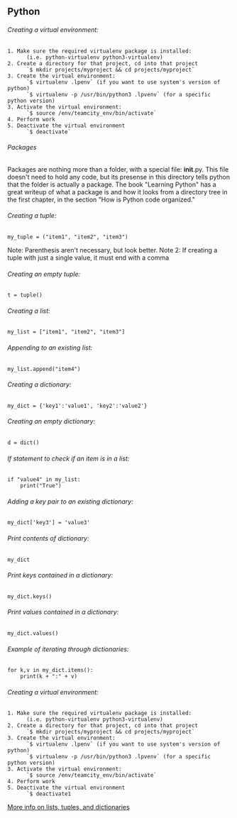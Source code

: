 ## Python

###### Creating a virtual environment:
	1. Make sure the required virtualenv package is installed:
          (i.e. python-virtualenv python3-virtualenv)
    2. Create a directory for that project, cd into that project
          `$ mkdir projects/myproject && cd projects/myproject`
	3. Create the virtual environment:
          `$ virtualenv .lpenv` (if you want to use system's version of python)
          `$ virtualenv -p /usr/bin/python3 .lpvenv` (for a specific python version)
	3. Activate the virtual environment:
          `$ source /env/teamcity_env/bin/activate`
	4. Perform work
	5. Deactivate the virtual environment
          `$ deactivate`

###### Packages
Packages are nothing more than a folder, with a special file: __init__.py. This file doesn't need to hold any code, but its presense in this directory tells python that the folder is actually a package. The book "Learning Python" has a great writeup of what a package is and how it looks from a directory tree in the first chapter, in the section "How is Python code organized."

###### Creating a tuple:
    my_tuple = ("item1", "item2", "item3")
 Note: Parenthesis aren't necessary, but look better.
 Note 2: If creating a tuple with just a single value, it must end with a comma

###### Creating an empty tuple:
    t = tuple()

###### Creating a list:
    my_list = ["item1", "item2", "item3"]

###### Appending to an existing list:
    my_list.append("item4")

###### Creating a dictionary:
    my_dict = {'key1':'value1', 'key2':'value2'}

###### Creating an empty dictionary:
    d = dict()

###### If statement to check if an item is in a list:
    if "value4" in my_list:
        print("True")

###### Adding a key pair to an existing dictionary:
    my_dict['key3'] = 'value3'

###### Print contents of dictionary:
    my_dict

###### Print keys contained in a dictionary:
    my_dict.keys()

###### Print values contained in a dictionary:
    my_dict.values()

###### Example of iterating through dictionaries:
    for k,v in my_dict.items():
        print(k + ":" + v)

###### Creating a virtual environment:
	1. Make sure the required virtualenv package is installed:
          (i.e. python-virtualenv python3-virtualenv)
    2. Create a directory for that project, cd into that project
          `$ mkdir projects/myproject && cd projects/myproject`
	3. Create the virtual environment:
          `$ virtualenv .lpenv` (if you want to use system's version of python)
          `$ virtualenv -p /usr/bin/python3 .lpvenv` (for a specific python version)
	3. Activate the virtual environment:
          `$ source /env/teamcity_env/bin/activate`
	4. Perform work
	5. Deactivate the virtual environment
          `$ deactivate1


[More info on lists, tuples, and dictionaries](    http://www.wellho.net/solutions/python-python-list-python-tuple-python-dictionary.html)
